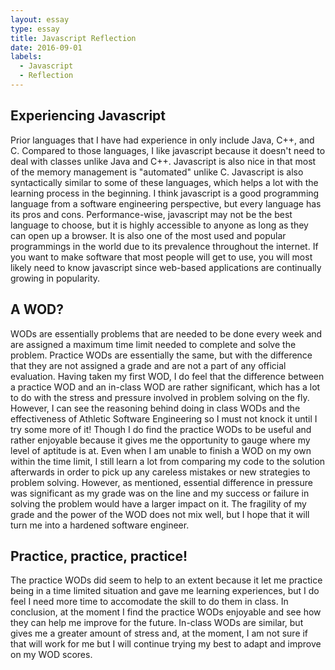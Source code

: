 ```yaml
---
layout: essay
type: essay
title: Javascript Reflection
date: 2016-09-01
labels:
  - Javascript
  - Reflection
---
```


## Experiencing Javascript

Prior languages that I have had experience in only include Java, C++, and C. Compared to those languages, I like javascript because it doesn't need to deal with classes unlike Java and C++. Javascript is also nice in that most of the memory management is "automated" unlike C. Javascript is also syntactically similar to some of these languages, which helps a lot with the learning process in the beginning. I think javascript is a good programming language from a software engineering perspective, but every language has its pros and cons. Performance-wise, javascript may not be the best language to choose, but it is highly accessible to anyone as long as they can open up a browser. It is also one of the most used and popular programmings in the world due to its prevalence throughout the internet. If you want to make software that most people will get to use, you will most likely need to know javascript since web-based applications are continually growing in popularity. 

## A WOD?

WODs are essentially problems that are needed to be done every week and are assigned a maximum time limit needed to complete and solve the problem. Practice WODs are essentially the same, but with the difference that they are not assigned a grade and are not a part of any official evaluation. Having taken my first WOD, I do feel that the difference between a practice WOD and an in-class WOD are rather significant, which has a lot to do with the stress and pressure involved in problem solving on the fly. However, I can see the reasoning behind doing in class WODs and the effectiveness of Athletic Software Engineering so I must not knock it until I try some more of it!
Though I do find the practice WODs to be useful and rather enjoyable because it gives me the opportunity to gauge where my level of aptitude is at. Even when I am unable to finish a WOD on my own within the time limit, I still learn a lot from comparing my code to the solution afterwards in order to pick up any careless mistakes or new strategies to problem solving. However, as mentioned, essential difference in pressure was significant as my grade was on the line and my success or failure in solving the problem would have a larger impact on it. The fragility of my grade and the power of the WOD does not mix well, but I hope that it will turn me into a hardened software engineer.

## Practice, practice, practice!

The practice WODs did seem to help to an extent because it let me practice being in a time limited situation and gave me learning experiences, but I do feel I need more time to accomodate the skill to do them in class. In conclusion, at the moment I find the practice WODs enjoyable and see how they can help me improve for the future. In-class WODs are similar, but gives me a greater amount of stress and, at the moment, I am not sure if that will work for me but I will continue trying my best to adapt and improve on my WOD scores.

